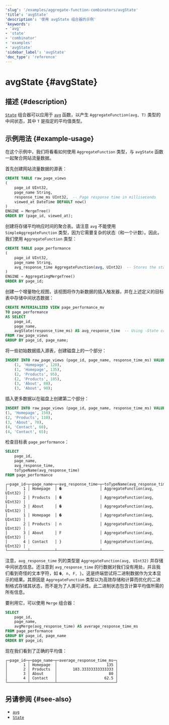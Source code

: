 ```yaml
---
'slug': '/examples/aggregate-function-combinators/avgState'
'title': 'avgState'
'description': '使用 avgState 组合器的示例'
'keywords':
- 'avg'
- 'state'
- 'combinator'
- 'examples'
- 'avgState'
'sidebar_label': 'avgState'
'doc_type': 'reference'
---
```



# avgState {#avgState}

## 描述 {#description}

[`State`](/sql-reference/aggregate-functions/combinators#-state) 组合器可以应用于 [`avg`](/sql-reference/aggregate-functions/reference/avg) 函数，以产生 `AggregateFunction(avg, T)` 类型的中间状态，其中 `T` 是指定的平均值类型。

## 示例用法 {#example-usage}

在这个示例中，我们将看看如何使用 `AggregateFunction` 类型，与 `avgState` 函数一起聚合网站流量数据。

首先创建网站流量数据的源表：

```sql
CREATE TABLE raw_page_views
(
    page_id UInt32,
    page_name String,
    response_time_ms UInt32,  -- Page response time in milliseconds
    viewed_at DateTime DEFAULT now()
)
ENGINE = MergeTree()
ORDER BY (page_id, viewed_at);
```

创建将存储平均响应时间的聚合表。请注意 `avg` 不能使用 `SimpleAggregateFunction` 类型，因为它需要复杂的状态（和一个计数）。因此，我们使用 `AggregateFunction` 类型：

```sql
CREATE TABLE page_performance
(
    page_id UInt32,
    page_name String,
    avg_response_time AggregateFunction(avg, UInt32)  -- Stores the state needed for avg calculation
)
ENGINE = AggregatingMergeTree()
ORDER BY page_id;
```

创建一个增量物化视图，该视图将作为新数据的插入触发器，并在上述定义的目标表中存储中间状态数据：

```sql
CREATE MATERIALIZED VIEW page_performance_mv
TO page_performance
AS SELECT
    page_id,
    page_name,
    avgState(response_time_ms) AS avg_response_time  -- Using -State combinator
FROM raw_page_views
GROUP BY page_id, page_name;
```

将一些初始数据插入源表，创建磁盘上的一个部分：

```sql
INSERT INTO raw_page_views (page_id, page_name, response_time_ms) VALUES
    (1, 'Homepage', 120),
    (1, 'Homepage', 135),
    (2, 'Products', 95),
    (2, 'Products', 105),
    (3, 'About', 80),
    (3, 'About', 90);
```

插入更多数据以在磁盘上创建第二个部分：

```sql
INSERT INTO raw_page_views (page_id, page_name, response_time_ms) VALUES
(1, 'Homepage', 150),
(2, 'Products', 110),
(3, 'About', 70),
(4, 'Contact', 60),
(4, 'Contact', 65);
```

检查目标表 `page_performance`：

```sql
SELECT 
    page_id,
    page_name,
    avg_response_time,
    toTypeName(avg_response_time)
FROM page_performance
```

```response
┌─page_id─┬─page_name─┬─avg_response_time─┬─toTypeName(avg_response_time)──┐
│       1 │ Homepage  │ �                 │ AggregateFunction(avg, UInt32) │
│       2 │ Products  │ �                 │ AggregateFunction(avg, UInt32) │
│       3 │ About     │ �                 │ AggregateFunction(avg, UInt32) │
│       1 │ Homepage  │ �                 │ AggregateFunction(avg, UInt32) │
│       2 │ Products  │ n                 │ AggregateFunction(avg, UInt32) │
│       3 │ About     │ F                 │ AggregateFunction(avg, UInt32) │
│       4 │ Contact   │ }                 │ AggregateFunction(avg, UInt32) │
└─────────┴───────────┴───────────────────┴────────────────────────────────┘
```

注意，`avg_response_time` 列的类型是 `AggregateFunction(avg, UInt32)` 并存储中间状态信息。还注意到 `avg_response_time` 的行数据对我们没有用处，并且我们看到奇怪的文本字符，如 `�, n, F, }`。这是终端尝试将二进制数据作为文本显示的结果。其原因是 `AggregateFunction` 类型以为高效存储和计算而优化的二进制格式存储其状态，而不是为了人类可读性。此二进制状态包含计算平均值所需的所有信息。

要利用它，可以使用 `Merge` 组合器：

```sql
SELECT
    page_id,
    page_name,
    avgMerge(avg_response_time) AS average_response_time_ms
FROM page_performance
GROUP BY page_id, page_name
ORDER BY page_id;
```

现在我们看到了正确的平均值：

```response
┌─page_id─┬─page_name─┬─average_response_time_ms─┐
│       1 │ Homepage  │                      135 │
│       2 │ Products  │       103.33333333333333 │
│       3 │ About     │                       80 │
│       4 │ Contact   │                     62.5 │
└─────────┴───────────┴──────────────────────────┘
```

## 另请参阅 {#see-also}
- [`avg`](/sql-reference/aggregate-functions/reference/avg)
- [`State`](/sql-reference/aggregate-functions/combinators#-state)
